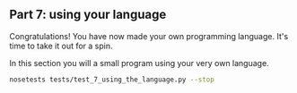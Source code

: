 ## Part 7: using your language

Congratulations! You have now made your own programming language. It's time to take it out for a spin.

In this section you will a small program using your very own language.

```bash
nosetests tests/test_7_using_the_language.py --stop
```

